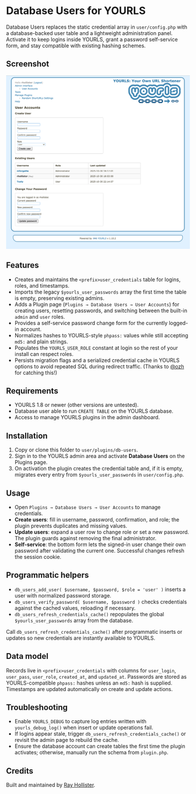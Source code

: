 # Database Users for YOURLS

Database Users replaces the static credential array in `user/config.php` with a database-backed user table and a lightweight administration panel. Activate it to keep logins inside YOURLS, grant a password self-service form, and stay compatible with existing hashing schemes.

## Screenshot

![Database Users plugin screenshot](screenshot-1.png)

## Features
- Creates and maintains the `<prefix>user_credentials` table for logins, roles, and timestamps.
- Imports the legacy `$yourls_user_passwords` array the first time the table is empty, preserving existing admins.
- Adds a Plugin page (`Plugins → Database Users → User Accounts`) for creating users, resetting passwords, and switching between the built-in `admin` and `user` roles.
- Provides a self-service password change form for the currently logged-in account.
- Normalizes hashes to YOURLS-style `phpass:` values while still accepting `md5:` and plain strings.
- Populates the `YOURLS_USER_ROLE` constant at login so the rest of your install can respect roles.
- Persists migration flags and a serialized credential cache in YOURLS options to avoid repeated SQL during redirect traffic. (Thanks to [@ozh](https://github.com/ozh) for catching this!)

## Requirements
- YOURLS 1.8 or newer (other versions are untested).
- Database user able to run `CREATE TABLE` on the YOURLS database.
- Access to manage YOURLS plugins in the admin dashboard.

## Installation
1. Copy or clone this folder to `user/plugins/db-users`.
2. Sign in to the YOURLS admin area and activate **Database Users** on the Plugins page.
3. On activation the plugin creates the credential table and, if it is empty, migrates every entry from `$yourls_user_passwords` in `user/config.php`.

## Usage
- Open `Plugins → Database Users → User Accounts` to manage credentials.
- **Create users**: fill in username, password, confirmation, and role; the plugin prevents duplicates and missing values.
- **Update users**: expand a user row to change role or set a new password. The plugin guards against removing the final administrator.
- **Self-service**: the bottom form lets the signed-in user change their own password after validating the current one. Successful changes refresh the session cookie.

## Programmatic helpers
- `db_users_add_user( $username, $password, $role = 'user' )` inserts a user with normalized password storage.
- `db_users_verify_password( $username, $password )` checks credentials against the cached values, reloading if necessary.
- `db_users_refresh_credentials_cache()` repopulates the global `$yourls_user_passwords` array from the database.

Call `db_users_refresh_credentials_cache()` after programmatic inserts or updates so new credentials are instantly available to YOURLS.

## Data model
Records live in `<prefix>user_credentials` with columns for `user_login`, `user_pass`, `user_role`, `created_at`, and `updated_at`. Passwords are stored as YOURLS-compatible `phpass:` hashes unless an `md5:` hash is supplied. Timestamps are updated automatically on create and update actions.

## Troubleshooting
- Enable `YOURLS_DEBUG` to capture log entries written with `yourls_debug_log()` when insert or update operations fail.
- If logins appear stale, trigger `db_users_refresh_credentials_cache()` or revisit the admin page to rebuild the cache.
- Ensure the database account can create tables the first time the plugin activates; otherwise, manually run the schema from `plugin.php`.

## Credits
Built and maintained by [Ray Hollister](https://rayhollister.com).
